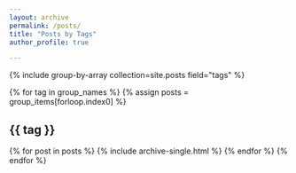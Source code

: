 ```yaml
---
layout: archive
permalink: /posts/
title: "Posts by Tags"
author_profile: true

---
```



{% include group-by-array collection=site.posts field="tags" %}

{% for tag in group_names %}
  {% assign posts = group_items[forloop.index0] %}
  <h2 id="{{ tag | slugify }}" class="archive__subtitle">{{ tag }}</h2>
  
  {% for post in posts %}
    {% include archive-single.html %}
  {% endfor %}
{% endfor %}


